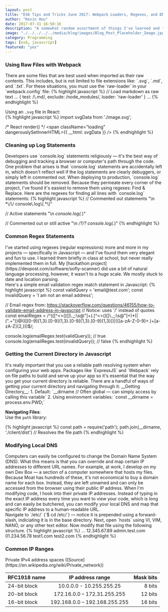 ```yaml
---
layout: post
title: "ES6 Tips and Tricks June 2017: Webpack Loaders, Regexes, and DNS Configuration"
author: "Kevin Hou"
date: 2017-07-31 16:50:16
description: "A somewhat random assortment of things I've learned and felt worth noting including how to do a local DNA override, using SVGs in Webpack, how to retrieve the current directory path in-line, and more."
image: "./../../../../media/blog/images/Blog_Post_Placeholder_Image.jpg"
category: Programming
tags: [es6, javascript]
featured: "yes"
---
```

<h3 class="post-subheader">Using Raw Files with Webpack</h3>
There are some files that are best used when imported as their raw contents. This includes, but is not limited to file extensions like: `.svg`, `.md`, and `.txt`. For these situations, you must use the `raw-loader` in your `webpack.config` file:  
{% highlight javascript %}
// Load markdown as raw text
...
{
    test: /\.md/,
    exclude: /node_modules/,
    loader: 'raw-loader'
}
...
{% endhighlight %}

Using an `.svg` file in React:<br>
{% highlight javascript %}
import svgData from './image.svg';

/* React render() */
<span className="loading" dangerouslySetInnerHTML={{ __html: svgData }} />
{% endhighlight %}

<h3 class="post-subheader">Cleaning up Log Statements</h3>
Developers use `console.log` statements religiously — it's the best way of debugging and tracking a browser or computer's path through the code. One problem that arises is that `console.log` statements are accidentally left in, which doesn't reflect well if the log statements are clearly debuggers, or simply left in commented out. When deploying to production, `console.log` statements should be removed. Because they permeate every corner of the project, I've found it's easiest to remove them using regexes: Find & Replace. Here are the regexes for finding all lines with `console.log` statements:  
{% highlight javascript %}
// Commented out statements
"\n *\/\/ console\.log\(.*\)"

// Active statements
"\n *console\.log\(.*\)"

// Commented out or still active
"\n *\/?\/? console\.log\(.*\)"
{% endhighlight %}

<h3 class="post-subheader">Common Regex Statements</h3>
I've started using regexes (regular expressions) more and more in my projects — specifically in Javascript — and I've found them very elegant and fun to use. I learned them briefly in class at school, but never really implemented them in full. My [hackathon project](https://devpost.com/software/sofly-scanner) did use a bit of natural language processing, however, it wasn't to a huge scale. We mostly stuck to date and location parsing.
<br class="post-line-break">
Here's a simple email validation regex match statement in Javascript:  
{% highlight javascript %}
const validQuery = 'email@test.com';
const invalidQuery = 'I am not an email address';

// Email regex from: https://stackoverflow.com/questions/46155/how-to-validate-email-address-in-javascript
// Notice: uses '/' instead of quotes
const emailRegex = /^(([^<>()\[\]\\.,;:\s@"]+(\.[^<>()\[\]\\.,;:\s@"]+)*)|(".+"))@((\[[0-9]{1,3}\.[0-9]{1,3}\.[0-9]{1,3}\.[0-9]{1,3}])|(([a-zA-Z\-0-9]+\.)+[a-zA-Z]{2,}))$/;

console.log(emailRegex.test(validQuery)); // true
console.log(emailRegex.test(invalidQuery)); // false
{% endhighlight %}

<h3 class="post-subheader">Getting the Current Directory in Javascript</h3>
It's really important that you use a reliable path resolving system when configuring your web apps. Packages like `ExpressJS` and `Webpack` rely on file paths to build and serve up your app so it's essential that the way you get your current directory is reliable. There are a handful of ways of getting your current directory and navigating through it:  
__Getting Directory__:  
1. Default: `__dirname // Often global — can simply access by calling this variable`  
2. Using environment variables: `const __dirname = process.env.PWD;`


__Navigating Files__:  
Use the `path` library:

{% highlight javascript %}
const path = require('path');
path.join(__dirname, './client/dist') // Resolves the file path
{% endhighlight %}

<h3 class="post-subheader">Modifying Local DNS</h3>
Computers can easily be configured to change the Domain Name System (DNS). What this means is that you can override and map certain IP addresses to different URL names. For example, at work, I develop on my own Dev Box — a section of a computer somewhere that hosts my files. Because Moat has hundreds of these, it's not economical to buy a domain name for each box. Instead, they are left unnamed and can only be accessed from the browser using their public IP address. When I'm modifying code, I hook into their private IP addresses. Instead of typing in the exact IP address every time you want to view your code, which is long and can easily be butchered, you can modify your local DNS and map that specific IP address to a human-readable URL.
<br class="post-line-break">
Navigate to `/etc/` (`$ cd /etc/`) — notice it is prepended using a forward-slash, indiciating it is in the base directory. Next, open `hosts` using VI, VIM, NANO, or any other text editor. Now modify that file using the following structure.  
{% highlight javascript %}
<IP Address>    <URL 1> ... <URL N>
12.345.67.89    admin.test.com
01.234.56.78    test1.com test2.com
{% endhighlight %}

<h3 class="post-subheader">Common IP Ranges</h3>
Private IPv4 address spaces ([Source](https://en.wikipedia.org/wiki/Private_network))

| RFC1918 name |  IP address range              | Mask bits |
| ------------ |:------------------------------:| ---------:|
| 24-bit block |  10.0.0.0 - 10.255.255.25      | 8 bits    |
| 20-bit block |  172.16.0.0 – 172.31.255.255   | 12 bits   |
| 16-bit block |  192.168.0.0 – 192.168.255.255 | 16 bits   |
